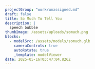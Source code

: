 ```yaml
---
projectGroup: "work/unassigned.md"
draft: false
title: So Much To Tell You
description: |
  speech bubble
thumbImage: /assets/uploads/somuch.png
blocks:
  - modelSrc: /assets/models/somuch.glb
    cameraControls: true
    autoRotate: true
    _template: modelViewer
date: 2025-05-16T03:47:04.826Z
---
```

